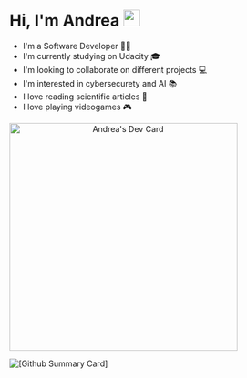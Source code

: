 # Hi, I'm Andrea <img src="https://github.com/TheDudeThatCode/TheDudeThatCode/blob/master/Assets/Developer.gif" width="29px">  


<!--
**AndreaScacchi/AndreaScacchi** is a ✨ _special_ ✨ repository because its `README.md` (this file) appears on your GitHub profile.

Here are some ideas to get you started:

- 🔭 I’m currently working on ...
- 🌱 I’m currently learning ...
- 👯 I’m looking to collaborate on ...
- 🤔 I’m looking for help with ...
- 💬 Ask me about ...
- 📫 How to reach me: ...
- 😄 Pronouns: ...
- ⚡ Fun fact: ...
-->  

<div>
    <ul>
        <li>I'm a Software Developer 🧑‍💻</li>
        <li>I'm currently studying on Udacity 🎓</li>
        <li>I'm looking to collaborate on different projects 💻</li>
        <li>I'm interested in cybersecurety and AI 📚</li>
        <li>I love reading scientific articles 🔭</li>
        <li>I love playing videogames 🎮</li>
    </ul>
</div>

<div>
    <a href="https://app.daily.dev/ghostpy" align="center"><img src="https://api.daily.dev/devcards/a3fb4624ddc84c31a43ad3af6eb606d2.png?r=y7j" width="400" alt="Andrea's Dev Card"/></a>      
</div>

![[Github Summary Card]](https://github-profile-summary-cards.vercel.app/api/cards/profile-details?username=AndreaScacchi&theme=2077)
    

